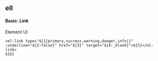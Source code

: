 ## ell
#### Basic: Link
Element UI <el-button>
```
<el-link type="${1|primary,success,warning,danger,info|}" :underline="${2:false}" href="${3}" target="${4:_blank}">${5}</el-link>
${6}
```